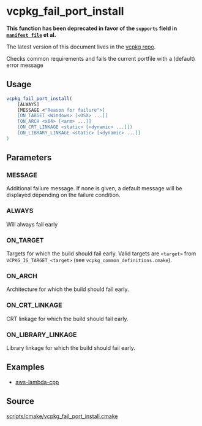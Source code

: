 # vcpkg_fail_port_install

**This function has been deprecated in favor of the `supports` field in [`manifest file`](manifest-files.md#supports) et al.**

The latest version of this document lives in the [vcpkg repo](https://github.com/Microsoft/vcpkg/blob/master/docs/maintainers/vcpkg_fail_port_install.md).

Checks common requirements and fails the current portfile with a (default) error message

## Usage
```cmake
vcpkg_fail_port_install(
    [ALWAYS]
    [MESSAGE <"Reason for failure">]
    [ON_TARGET <Windows> [<OSX> ...]]
    [ON_ARCH <x64> [<arm> ...]]
    [ON_CRT_LINKAGE <static> [<dynamic> ...]])
    [ON_LIBRARY_LINKAGE <static> [<dynamic> ...]]
)
```

## Parameters
### MESSAGE
Additional failure message. If none is given, a default message will be displayed depending on the failure condition.

### ALWAYS
Will always fail early

### ON_TARGET
Targets for which the build should fail early. Valid targets are `<target>` from `VCPKG_IS_TARGET_<target>` (see `vcpkg_common_definitions.cmake`).

### ON_ARCH
Architecture for which the build should fail early.

### ON_CRT_LINKAGE
CRT linkage for which the build should fail early.

### ON_LIBRARY_LINKAGE
Library linkage for which the build should fail early.

## Examples

* [aws-lambda-cpp](https://github.com/Microsoft/vcpkg/blob/master/ports/aws-lambda-cpp/portfile.cmake)

## Source
[scripts/cmake/vcpkg\_fail\_port\_install.cmake](https://github.com/Microsoft/vcpkg/blob/master/scripts/cmake/vcpkg_fail_port_install.cmake)

